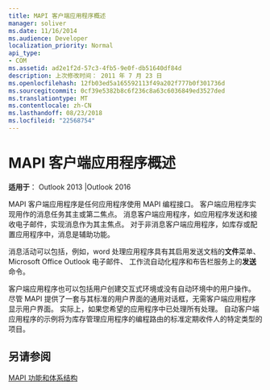 ```yaml
---
title: MAPI 客户端应用程序概述
manager: soliver
ms.date: 11/16/2014
ms.audience: Developer
localization_priority: Normal
api_type:
- COM
ms.assetid: ad2e1f2d-57c3-4fb5-9e0f-db51640df84d
description: 上次修改时间： 2011 年 7 月 23 日
ms.openlocfilehash: 12fb03ed5a165592113f49a202f777b0f301736d
ms.sourcegitcommit: 0cf39e5382b8c6f236c8a63c6036849ed3527ded
ms.translationtype: MT
ms.contentlocale: zh-CN
ms.lasthandoff: 08/23/2018
ms.locfileid: "22568754"
---
```

# <a name="mapi-client-application-overview"></a>MAPI 客户端应用程序概述

  
  
**适用于**： Outlook 2013 |Outlook 2016 
  
MAPI 客户端应用程序是任何应用程序使用 MAPI 编程接口。 客户端应用程序实现用作的消息任务其主或第二焦点。 消息客户端应用程序，如应用程序发送和接收电子邮件，实现消息作为其主焦点。 对于非消息客户端应用程序，如库存或配置应用程序中，消息是辅助功能。
  
消息活动可以包括，例如，word 处理应用程序具有其启用发送文档的**文件**菜单、 Microsoft Office Outlook 电子邮件、 工作流自动化程序和布告栏服务上的**发送**命令。 
  
客户端应用程序也可以包括用户创建交互式环境或没有自动环境中的用户操作。 尽管 MAPI 提供了一套与其标准的用户界面的通用对话框，无需客户端应用程序显示用户界面。 实际上，如果您希望的应用程序中已处理所有处理。 自动客户端应用程序的示例将为库存管理应用程序的编程路由的标准定期收件人的特定类型的项目。
  
## <a name="see-also"></a>另请参阅



[MAPI 功能和体系结构](mapi-features-and-architecture.md)

